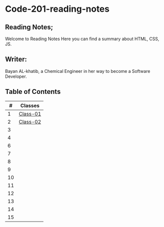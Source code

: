 # Code-201-reading-notes
## Reading Notes;
 Welcome to Reading Notes Here you can find a summary about HTML, CSS, JS.

## Writer:
 Bayan AL-khatib, a Chemical Engineer in her way to become a Software Developer.

## Table of Contents

| # | Classes |
|---|---------|
|1 | [Class-01](https://bayan-alkhatib.github.io/code-201-reading-notes/class-01)|
|2| [Class-02](https://bayan-alkhatib.github.io/code-201-reading-notes/class-02)  |
|3|   |
|4|   |
|6|  | 
|7|    |
|8|    |
|9|    |
|10|   | 
|11|    |
|12|    | 
|13|    | 
|14|  | 
|15|   |




